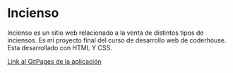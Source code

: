 # Incienso

Incienso es un sitio web relacionado a la venta de distintos tipos de inciensos. Es mi proyecto final del curso de desarrollo web de coderhouse. Esta desarrollado con HTML Y CSS.

[Link al GitPages de la aplicación](https://manudiiez.github.io/incienso/)
